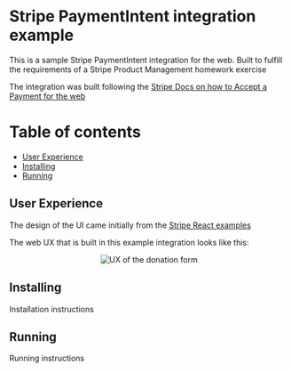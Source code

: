 # Stripe PaymentIntent integration example

This is a sample Stripe PaymentIntent integration for the web. Built to
fulfill the requirements of a Stripe Product Management homework exercise

The integration was built following the [Stripe Docs on how to Accept a
Payment for the web](https://stripe.com/docs/payments/accept-a-payment#web)


Table of contents
=================

<!--ts-->
   * [User Experience](#user-experience)
   * [Installing](#installing)
   * [Running](#running)
<!--te-->

<a name="user-experience"></a>
## User Experience

The design of the UI came initially from the [Stripe React examples](https://github.com/stripe/react-stripe-js)

The web UX that is built in this example integration looks like this:
<p align="center">
<img src="https://raw.githubusercontent.com/fergusjames/stripe-pm-exercise/master/docs/app-form-blank.png?token=APCPWGE63UTR7R5TQLNE37S6TIH6I" alt="UX of the donation form" align="center">
</p>

<a name="installing"></a>
## Installing

Installation instructions

<a name="running"></a>
## Running

Running instructions
